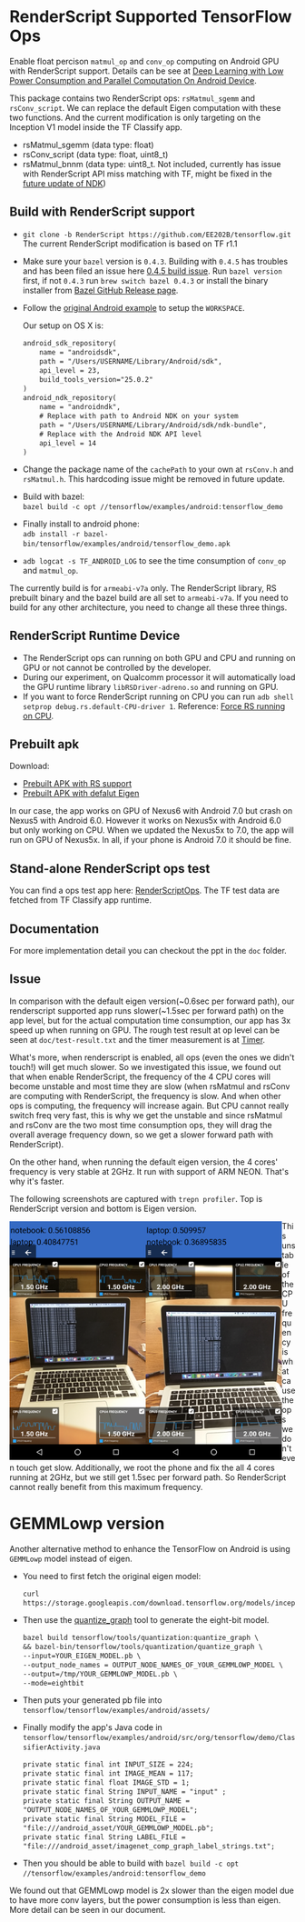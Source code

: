 # RenderScript Supported TensorFlow Ops
Enable float percison `matmul_op` and `conv_op` computing on Android GPU with RenderScript support. Details can be see at [Deep Learning with Low Power Consumption and Parallel Computation On Android Device](https://sites.google.com/a/g.ucla.edu/tflowp/).  

This package contains two RenderScript ops: `rsMatmul_sgemm` and `rsConv_script`. We can replace the default Eigen computation with these two functions. And the current modification is only targeting on the Inception V1 model inside the TF Classify app.
* rsMatmul_sgemm (data type: float)
* rsConv_script (data type: float, uint8_t)
* rsMatmul_bnnm (data type: uint8_t. Not included, currently has issue with RenderScript API miss matching with TF, might be fixed in the [future update of NDK](https://github.com/android-ndk/ndk/issues/331#issuecomment-287979565))

## Build with RenderScript support
* `git clone -b RenderScript https://github.com/EE202B/tensorflow.git` The current RenderScript modification is based on TF r1.1
* Make sure your `bazel` version is `0.4.3`. Building with `0.4.5` has troubles and has been filed an issue here [0.4.5 build issue](https://github.com/bazelbuild/bazel/issues/2739#issue-217007576). Run `bazel version` first, if not `0.4.3` run `brew switch bazel 0.4.3` or install the binary installer from [Bazel GitHub Release page](https://github.com/bazelbuild/bazel/releases/tag/0.4.3).
* Follow the [original Android example](https://github.com/tensorflow/tensorflow/tree/master/tensorflow/examples/android) to setup the `WORKSPACE`.  

    Our setup on OS X is:
    ```
    android_sdk_repository(
        name = "androidsdk",
        path = "/Users/USERNAME/Library/Android/sdk",
        api_level = 23,
        build_tools_version="25.0.2"
    )
    android_ndk_repository(
        name = "androidndk",
        # Replace with path to Android NDK on your system
        path = "/Users/USERNAME/Library/Android/sdk/ndk-bundle",
        # Replace with the Android NDK API level
        api_level = 14
    )
    ```
* Change the package name of the `cachePath` to your own at `rsConv.h` and `rsMatmul.h`. This hardcoding issue might be removed in future update. 
* Build with bazel:  
    `bazel build -c opt //tensorflow/examples/android:tensorflow_demo`
* Finally install to android phone:  
    `adb install -r bazel-bin/tensorflow/examples/android/tensorflow_demo.apk`
* `adb logcat -s TF_ANDROID_LOG` to see the time consumption of `conv_op` and `matmul_op`.

The currently build is for `armeabi-v7a` only. The RenderScript library, RS prebuilt binary and the bazel build are all set to `armeabi-v7a`. If you need to build for any other architecture, you need to change all these three things.


## RenderScript Runtime Device
 * The RenderScript ops can running on both GPU and CPU and running on GPU or not cannot be controlled by the developer. 
 * During our experiment, on Qualcomm processor it will automatically load the GPU runtime library `libRSDriver-adreno.so` and running on GPU.
 * If you want to force RenderScript running on CPU you can run `adb shell setprop debug.rs.default-CPU-driver 1`. Reference: [Force RS running on CPU](http://stackoverflow.com/questions/18753935/forcing-renderscript-to-run-on-cpu-or-gpu-atleast-for-performance-tuning-purpos).


## Prebuilt apk  
Download: 
* [Prebuilt APK with RS support](https://www.dropbox.com/s/e97m6yfql6j9ymb/tensorflow_demo_RS.apk?dl=0) 
* [Prebuilt APK with defalut Eigen](https://www.dropbox.com/s/ek43f4npo6sel6z/tensorflow_demo_eigen.apk?dl=0) 

In our case, the app works on GPU of Nexus6 with Android 7.0 but crash on Nexus5 with Android 6.0. However it works on Nexus5x with Android 6.0 but only working on CPU. When we updated the Nexus5x to 7.0, the app will run on GPU of Nexus5x. In all, if your phone is Android 7.0 it should be fine. 


## Stand-alone RenderScript ops test
You can find a ops test app here: [RenderScriptOps](https://github.com/EE202B/RenderScriptOps). The TF test data are fetched from TF Classify app runtime.

## Documentation
For more implementation detail you can checkout the ppt in the `doc` folder. 

## Issue
In comparison with the default eigen version(~0.6sec per forward path), our renderscript supported app runs slower(~1.5sec per forward path) on the app level, but for the actual computation time consumption, our app has 3x speed up when running on GPU. The rough test result at op level can be seen at `doc/test-result.txt` and the timer measurement is at [Timer](https://github.com/EE202B/tensorflow/blob/RenderScript/tensorflow/core/kernels/conv_ops.cc#L390).

What's more, when renderscript is enabled, all ops (even the ones we didn't touch!) will get much slower. So we investigated this issue, we found out that when enable RenderScript, the frequency of the 4 CPU cores will become unstable and most time they are slow (when rsMatmul and rsConv are computing with RenderScript, the frequency is slow. And when other ops is computing, the frequency will increase again. But CPU cannot really switch freq very fast, this is why we get the unstable and since rsMatmul and rsConv are the two most time consumption ops, they will drag the overall average frequency down, so we get a slower forward path with RenderScript). 

On the other hand, when running the default eigen version, the 4 cores' frequency is very stable at 2GHz. It run with support of ARM NEON. That's why it's faster. 

The following screenshots are captured with `trepn profiler`. Top is RenderScript version and bottom is Eigen version.

<centering>
<img src="https://github.com/EE202B/tensorflow/raw/RenderScript/tensorflow/contrib/android_renderscript_ops/doc/rs.png" width="240" height="420" style="float: left"/> 
<img src="https://github.com/EE202B/tensorflow/raw/RenderScript/tensorflow/contrib/android_renderscript_ops/doc/eigen.png" width="240" height="420" style="float: left"/> 
</centering>


This unstable of the CPU frequency is what cause the ops we don't even touch get slow. Additionally, we root the phone and fix the all 4 cores running at 2GHz, but we still get 1.5sec per forward path. So RenderScript cannot really benefit from this maximum frequency. 

# GEMMLowp version  
Another alternative method to enhance the TensorFlow on Android is using `GEMMLowp` model instead of eigen.

* You need to first fetch the original eigen model:
    ```
    curl https://storage.googleapis.com/download.tensorflow.org/models/inception5h.zip
    ```
* Then use the [quantize_graph](https://github.com/tensorflow/tensorflow/tree/master/tensorflow/tools/quantization) tool to generate the eight-bit model.

    ```
    bazel build tensorflow/tools/quantization:quantize_graph \
    && bazel-bin/tensorflow/tools/quantization/quantize_graph \
    --input=YOUR_EIGEN_MODEL.pb \
    --output_node_names = OUTPUT_NODE_NAMES_OF_YOUR_GEMMLOWP_MODEL \  
    --output=/tmp/YOUR_GEMMLOWP_MODEL.pb \
    --mode=eightbit
    ```
* Then puts your generated pb file into `tensorflow/tensorflow/examples/android/assets/`
* Finally modify the app's Java code in `tensorflow/tensorflow/examples/android/src/org/tensorflow/demo/ClassifierActivity.java`
    ```
    private static final int INPUT_SIZE = 224;
    private static final int IMAGE_MEAN = 117;
    private static final float IMAGE_STD = 1;
    private static final String INPUT_NAME = "input" ;
    private static final String OUTPUT_NAME = "OUTPUT_NODE_NAMES_OF_YOUR_GEMMLOWP_MODEL"; 
    private static final String MODEL_FILE = "file:///android_asset/YOUR_GEMMLOWP_MODEL.pb";
    private static final String LABEL_FILE = "file:///android_asset/imagenet_comp_graph_label_strings.txt";
    ```
* Then you should be able to build with `bazel build -c opt //tensorflow/examples/android:tensorflow_demo`  

We found out that GEMMLowp model is 2x slower than the eigen model due to have more conv layers, but the power consumption is less than eigen. More detail can be seen in our document.
